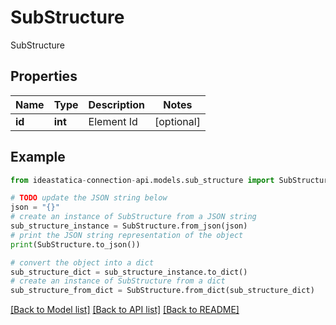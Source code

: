 # SubStructure

SubStructure

## Properties

Name | Type | Description | Notes
------------ | ------------- | ------------- | -------------
**id** | **int** | Element Id | [optional] 

## Example

```python
from ideastatica-connection-api.models.sub_structure import SubStructure

# TODO update the JSON string below
json = "{}"
# create an instance of SubStructure from a JSON string
sub_structure_instance = SubStructure.from_json(json)
# print the JSON string representation of the object
print(SubStructure.to_json())

# convert the object into a dict
sub_structure_dict = sub_structure_instance.to_dict()
# create an instance of SubStructure from a dict
sub_structure_from_dict = SubStructure.from_dict(sub_structure_dict)
```
[[Back to Model list]](../README.md#documentation-for-models) [[Back to API list]](../README.md#documentation-for-api-endpoints) [[Back to README]](../README.md)



